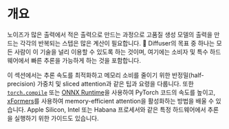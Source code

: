 <!--Copyright 2023 The HuggingFace Team. All rights reserved.

Licensed under the Apache License, Version 2.0 (the "License"); you may not use this file except in compliance with
the License. You may obtain a copy of the License at

http://www.apache.org/licenses/LICENSE-2.0

Unless required by applicable law or agreed to in writing, software distributed under the License is distributed on
an "AS IS" BASIS, WITHOUT WARRANTIES OR CONDITIONS OF ANY KIND, either express or implied. See the License for the
specific language governing permissions and limitations under the License.
-->

# 개요

노이즈가 많은 출력에서 적은 출력으로 만드는 과정으로 고품질 생성 모델의 출력을 만드는 각각의 반복되는 스텝은 많은 계산이 필요합니다. 🧨 Diffuser의 목표 중 하나는 모든 사람이 이 기술을 널리 이용할 수 있도록 하는 것이며, 여기에는 소비자 및 특수 하드웨어에서 빠른 추론을 가능하게 하는 것을 포함합니다. 

이 섹션에서는 추론 속도를 최적화하고 메모리 소비를 줄이기 위한 반정밀(half-precision) 가중치 및 sliced attention과 같은 팁과 요령을 다룹니다. 또한 [`torch.compile`](https://pytorch.org/tutorials/intermediate/torch_compile_tutorial.html) 또는 [ONNX Runtime](https://onnxruntime.ai/docs/)을 사용하여 PyTorch 코드의 속도를 높이고, [xFormers](https://facebookresearch.github.io/xformers/)를 사용하여 memory-efficient attention을 활성화하는 방법을 배울 수 있습니다. Apple Silicon, Intel 또는 Habana 프로세서와 같은 특정 하드웨어에서 추론을 실행하기 위한 가이드도 있습니다.